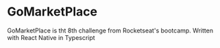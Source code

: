 # GoMarketPlace
GoMarketPlace is tht 8th challenge from Rocketseat's bootcamp.  Written with React Native in Typescript
